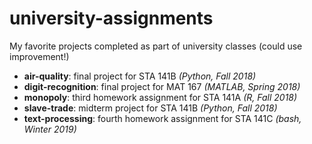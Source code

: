 # university-assignments
My favorite projects completed as part of university classes (could use improvement!)

* **air-quality**: final project for STA 141B *(Python, Fall 2018)*
* **digit-recognition**: final project for MAT 167 *(MATLAB, Spring 2018)*
* **monopoly**: third homework assignment for STA 141A *(R, Fall 2018)*
* **slave-trade**: midterm project for STA 141B *(Python, Fall 2018)*
* **text-processing**: fourth homework assignment for STA 141C *(bash, Winter 2019)*
